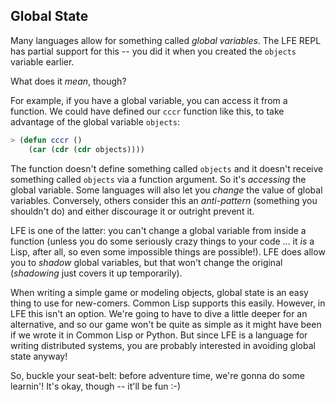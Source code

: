 ## Global State

Many languages allow for something called *global variables*. The LFE REPL has partial support for this -- you did it when you created the ``objects`` variable earlier.

What does it *mean*, though?

For example, if you have a global variable, you can access it from a function. We could have defined our ``cccr`` function like this, to take advantage of the global variable ``objects``:

```lisp
> (defun cccr ()
    (car (cdr (cdr objects))))
```

The function doesn't define something called ``objects`` and it doesn't receive something called ``objects`` via a function argument. So it's *accessing* the global variable. Some languages will also let you *change* the value of global variables. Conversely, others consider this an *anti-pattern* (something you shouldn't do) and either discourage it or outright prevent it.

LFE is one of the latter: you can't change a global variable from inside a function (unless you do some seriously crazy things to your code ... it *is* a Lisp, after all, so even some impossible things are possible!). LFE does allow you to *shadow* global variables, but that won't change the original (*shadowing* just covers it up temporarily).

When writing a simple game or modeling objects, global state is an easy thing to use for new-comers. Common Lisp supports this easily. However, in LFE this isn't an option. We're going to have to dive a little deeper for an alternative, and so our game won't be quite as simple as it might have been if we wrote it in Common Lisp or Python. But since LFE is a language for writing distributed systems, you are probably interested in avoiding global state anyway!

So, buckle your seat-belt: before adventure time, we're gonna do some learnin'!
It's okay, though -- it'll be fun :-)

